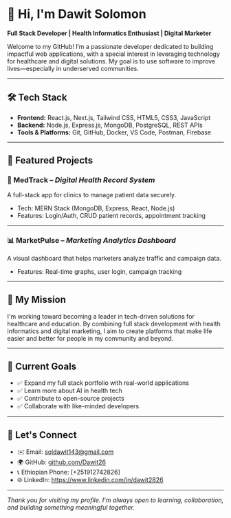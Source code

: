 
# 👋 Hi, I'm Dawit Solomon

**Full Stack Developer | Health Informatics Enthusiast | Digital Marketer**

Welcome to my GitHub! I’m a passionate developer dedicated to building impactful web applications, with a special interest in leveraging technology for healthcare and digital solutions. My goal is to use software to improve lives—especially in underserved communities.

---

## 🛠 Tech Stack

- **Frontend:** React.js, Next.js, Tailwind CSS, HTML5, CSS3, JavaScript 
- **Backend:** Node.js, Express.js, MongoDB, PostgreSQL, REST APIs
- **Tools & Platforms:** Git, GitHub, Docker, VS Code, Postman, Firebase

---

## 🚀 Featured Projects

### 🎺 MedTrack – *Digital Health Record System*
A full-stack app for clinics to manage patient data securely.
- Tech: MERN Stack (MongoDB, Express, React, Node.js)
- Features: Login/Auth, CRUD patient records, appointment tracking
---

### 📊 MarketPulse – *Marketing Analytics Dashboard*
A visual dashboard that helps marketers analyze traffic and campaign data.
- Features: Real-time graphs, user login, campaign tracking

---

## 🌟 My Mission

I'm working toward becoming a leader in tech-driven solutions for healthcare and education. By combining full stack development with health informatics and digital marketing, I aim to create platforms that make life easier and better for people in my community and beyond.

---

## 📌 Current Goals

- ✅ Expand my full stack portfolio with real-world applications
- ✅ Learn more about AI in health tech
- ✅ Contribute to open-source projects
- ✅ Collaborate with like-minded developers

---

## 💋 Let's Connect

- ✉️ Email: soldawit143@gmail.com  
- 🌍 GitHub: [github.com/Dawit26](https://github.com/Dawit26)  
- 📞 Ethiopian Phone: [+251912742826]  
- 🌐 LinkedIn: https://www.linkedin.com/in/dawit2826

---

_Thank you for visiting my profile. I'm always open to learning, collaboration, and building something meaningful together._

